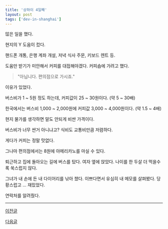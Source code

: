 ```yaml
---
title: '상하이 4일째'
layout: post
tags: ['dev-in-shanghai']
---
```


많은 일을 했다. 

현지의 Y 도움이 컸다. 

핸드폰 개통, 은행 계좌 개설, 저녁 식사 주문, 키보드 렌트 등. 

도움만 받기가 미안해서 커피를 대접해야겠다. 
커피숍에 가려고 했다.
 
> "아닙니다. 편의점으로 가시죠."

이유가 있었다.

버스비가 1 ~ 5원 정도 하는데, 커피값이 25 ~ 30원이다. (약 5 ~ 30배)

한국에서는 버스비 1,000 ~ 2,000원에 커피값 3,000 ~ 4,000원이다. (약 1.5 ~ 4배) 

현지 물가를 생각하면 말도 안되게 비싼 가격이다.

버스비가 너무 싼거 아니냐고?
식비도 교통비만큼 저렴하다.

게다가 커피는 정말 맛없다.

그나마 편의점에서는 8원에 아메리카노를 마실 수 있다.

퇴근하고 집에 돌아오는 길에 버스를 탔다.
여자 옆에 앉았다.
나이를 한 두살 더 먹을수록 쑥스럽지 않다.

그녀가 내 손에 든 내 다이어리를 낚아 챘다. 
이쁘다면서 유심히 내 메모를 살펴봤다.
당황스럽고 ... 재밌었다. 

연락처를 알려줬다.

---

[이전글](/2016/02/13/dev-in-shanghai-003.html)

[다음글](/2016/02/16/dev-in-shanghai-006.html)


